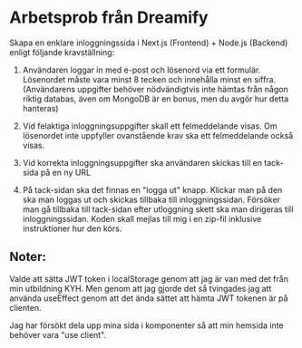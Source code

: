 # Arbetsprob från Dreamify

Skapa en enklare inloggningssida i Next.js (Frontend) + Node.js (Backend) enligt följande kravställning:

1. Användaren loggar in med e-post och lösenord via ett formulär. Lösenordet måste vara minst 8 tecken och innehålla minst en siffra. (Användarens uppgifter behöver nödvändigtvis inte hämtas från någon riktig databas, även om MongoDB är en bonus, men du avgör hur detta hanteras)

2. Vid felaktiga inloggningsuppgifter skall ett felmeddelande visas. Om lösenordet inte uppfyller ovanstående krav ska ett felmeddelande också visas.

3. Vid korrekta inloggningsuppgifter ska användaren skickas till en tack-sida på en ny URL

4. På tack-sidan ska det finnas en "logga ut" knapp. Klickar man på den ska man loggas ut och skickas tillbaka till inloggningssidan. Försöker man gå tillbaka till tack-sidan efter utloggning skett ska man dirigeras till inloggningssidan.
   Koden skall mejlas till mig i en zip-fil inklusive instruktioner hur den körs.

## Noter:

Valde att sätta JWT token i localStorage genom att jag är van med det från min utbildning KYH. Men genom att jag gjorde det så tvingades jag att använda useEffect genom att det ända sättet att hämta JWT tokenen är på clienten.

Jag har försökt dela upp mina sida i komponenter så att min hemsida inte behöver vara "use client".
